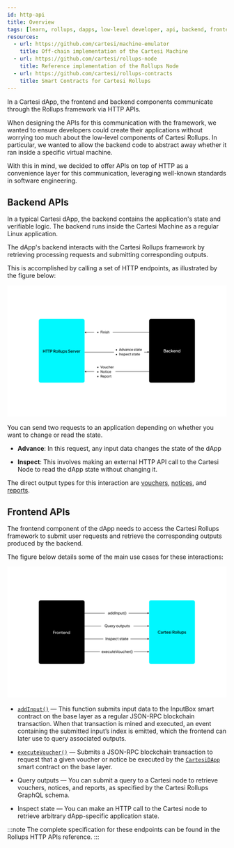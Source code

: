 ```yaml
---
id: http-api
title: Overview
tags: [learn, rollups, dapps, low-level developer, api, backend, frontend]
resources:
  - url: https://github.com/cartesi/machine-emulator
    title: Off-chain implementation of the Cartesi Machine
  - url: https://github.com/cartesi/rollups-node
    title: Reference implementation of the Rollups Node
  - url: https://github.com/cartesi/rollups-contracts
    title: Smart Contracts for Cartesi Rollups
---
```


In a Cartesi dApp, the frontend and backend components communicate through the Rollups framework via HTTP APIs.

When designing the APIs for this communication with the framework, we wanted to ensure developers could create their applications without worrying too much about the low-level components of Cartesi Rollups. In particular, we wanted to allow the backend code to abstract away whether it ran inside a specific virtual machine.

With this in mind, we decided to offer APIs on top of HTTP as a convenience layer for this communication, leveraging well-known standards in software engineering.

## Backend APIs

In a typical Cartesi dApp, the backend contains the application's state and verifiable logic. The backend runs inside the Cartesi Machine as a regular Linux application. 

The dApp's backend interacts with the Cartesi Rollups framework by retrieving processing requests and submitting corresponding outputs.

This is accomplished by calling a set of HTTP endpoints, as illustrated by the figure below:

![img](../../static/img/v1.3/backend.jpg)

You can send two requests to an application depending on whether you want to change or read the state.

- **Advance**: In this request, any input data changes the state of the dApp

- **Inspect**: This involves making an external HTTP API call to the Cartesi Node to read the dApp state without changing it.


The direct output types for this interaction are [vouchers](../api/backend/vouchers.md), [notices](../api/backend/notices.md), and [reports](../api/backend/reports.md).



## Frontend APIs

The frontend component of the dApp needs to access the Cartesi Rollups framework to submit user requests and retrieve the corresponding outputs produced by the backend.

The figure below details some of the main use cases for these interactions:

![img](../../static/img/v1.3/frontend.jpg)

- [`addInput()`](../api/json-rpc/input-box.md/#addinput) — This function submits input data to the InputBox smart contract on the base layer as a regular JSON-RPC blockchain transaction. When that transaction is mined and executed, an event containing the submitted input’s index is emitted, which the frontend can later use to query associated outputs.

- [`executeVoucher()`](../api/json-rpc/application.md/#executevoucher) — Submits a JSON-RPC blockchain transaction to request that a given voucher or notice be executed by the [`CartesiDApp`](../api/json-rpc/application.md) smart contract on the base layer.

- Query outputs — You can submit a query to a Cartesi node to retrieve vouchers, notices, and reports, as specified by the Cartesi Rollups GraphQL schema.

- Inspect state — You can make an HTTP call to the Cartesi node to retrieve arbitrary dApp-specific application state.

:::note
The complete specification for these endpoints can be found in the Rollups HTTP APIs reference.
:::

